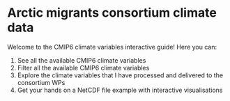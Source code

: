 # Arctic migrants consortium climate data
Welcome to the CMIP6 climate variables interactive guide! 
Here you can: 
1. See all the available CMIP6 climate variables 
2. Filter all the available CMIP6 climate variables 
3. Explore the climate variables that I have processed and delivered to the consortium WPs 
4. Get your hands on a NetCDF file example with interactive visualisations
